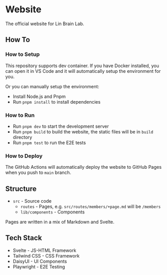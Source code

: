 # Website

The official website for Lin Brain Lab.

## How To

### How to Setup

This repository supports dev container. If you have Docker installed, you can open it in VS Code and it will automatically setup the environment for you.

Or you can manually setup the environment:

- Install Node.js and Pnpm
- Run `pnpm install` to install dependencies

### How to Run

- Run `pnpm dev` to start the development server
- Run `pnpm build` to build the website, the static files will be in `build` directory
- Run `pnpm test` to run the E2E tests

### How to Deploy

The GitHub Actions will automatically deploy the website to GitHub Pages when you push to `main` branch.

## Structure

- `src` - Source code
    - `routes` - Pages, e.g. `src/routes/members/+page.md` will be `/members`
    - `lib/components` - Components

Pages are written in a mix of Markdown and Svelte.

## Tech Stack

- Svelte - JS-HTML Framework
- Tailwind CSS - CSS Framework
- DaisyUI - UI Components
- Playwright - E2E Testing
